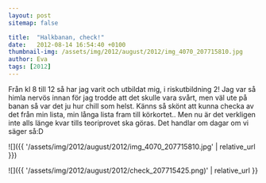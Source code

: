 ```yaml
---
layout: post
sitemap: false

title:  "Halkbanan, check!"
date:   2012-08-14 16:54:40 +0100
thumbnail-img: /assets/img/2012/august/2012/img_4070_207715810.jpg
author: Eva
tags: [2012]
---
```


Från kl 8 till 12 så har jag varit och utbildat mig, i riskutbildning 2! Jag var så himla nervös innan för jag trodde att det skulle vara svårt, men väl ute på banan så var det ju hur chill som helst. Känns så skönt att kunna checka av det från min lista, min långa lista fram till körkortet.. Men nu är det verkligen inte alls länge kvar tills teoriprovet ska göras. Det handlar om dagar om vi säger så:D

![]({{ '/assets/img/2012/august/2012/img_4070_207715810.jpg'  | relative_url }})

![]({{ '/assets/img/2012/august/2012/check_207715425.png)'  | relative_url }}

